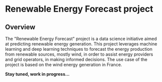 # Renewable Energy Forecast project

## Overview
The "Renewable Energy Forecast" project is a data science initiative aimed at predicting renewable energy generation. This project leverages machine learning and deep learning techniques to forecast the energy production from renewable sources, mostly wind, in order to assist energy providers and grid operators, in making informed decisions.
The use case of the project is based on the wind energy generation in France.

**Stay tuned, work in progress...**
